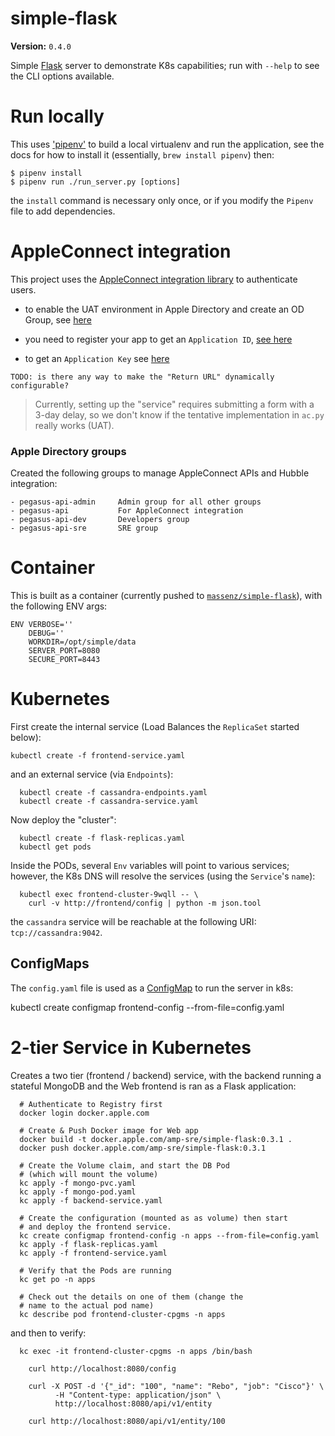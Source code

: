 # simple-flask

__Version:__ `0.4.0`

Simple [Flask](https://flask.io) server to demonstrate K8s capabilities; run with `--help`
to see the CLI options available.

# Run locally

This uses ['pipenv'](https://docs.pipenv.org) to build a local virtualenv and run the application, see the docs for how to install it (essentially, `brew install pipenv`) then:

    $ pipenv install
    $ pipenv run ./run_server.py [options]

the `install` command is necessary only once, or if you modify the `Pipenv` file to add dependencies.


# AppleConnect integration

This project uses the [AppleConnect integration library](https://github.pie.apple.com/python-frameworks/flask-appleconnect) to authenticate users.

- to enable the UAT environment in Apple Directory and create an OD Group, see [here](https://connectme.apple.com/docs/DOC-1436323)

- you need to register your app to get an `Application ID`, [see here](https://idms.apple.com/IdmsServiceApp/#/createapp)

- to get an `Application Key` see [here](https://connectme.apple.com/docs/DOC-1138451)


`TODO: is there any way to make the "Return URL" dynamically configurable?`

> Currently, setting up the "service" requires submitting a form with a 3-day delay, so we don't 
know if the tentative implementation in `ac.py` really works (UAT).

### Apple Directory groups

Created the following groups to manage AppleConnect APIs and Hubble integration:

    - pegasus-api-admin     Admin group for all other groups
    - pegasus-api           For AppleConnect integration
    - pegasus-api-dev       Developers group
    - pegasus-api-sre       SRE group
    

# Container

This is built as a container (currently pushed to
[`massenz/simple-flask`](https://hub.docker.com/r/massenz/simple-flask)), with the following ENV
args:

    ENV VERBOSE=''
        DEBUG=''
        WORKDIR=/opt/simple/data
        SERVER_PORT=8080
        SECURE_PORT=8443


# Kubernetes

First create the internal service (Load Balances the `ReplicaSet` started below):

    kubectl create -f frontend-service.yaml

and an external service (via `Endpoints`):

      kubectl create -f cassandra-endpoints.yaml
      kubectl create -f cassandra-service.yaml

Now deploy the "cluster":

      kubectl create -f flask-replicas.yaml
      kubectl get pods

Inside the PODs, several `Env` variables will point to various services; however,
the K8s DNS will resolve the services (using the `Service`'s `name`):

      kubectl exec frontend-cluster-9wqll -- \
        curl -v http://frontend/config | python -m json.tool

the `cassandra` service will be reachable at the following URI: `tcp://cassandra:9042`.


## ConfigMaps

The `config.yaml` file is used as a [ConfigMap](https://kubernetes.io/docs/tasks/configure-pod-container/configure-pod-configmap/) to run the server in k8s:

  kubectl create configmap frontend-config --from-file=config.yaml


# 2-tier Service in Kubernetes

Creates a two tier (frontend / backend) service, with the backend running a stateful MongoDB and the Web frontend is ran as a Flask application:

```
  # Authenticate to Registry first
  docker login docker.apple.com

  # Create & Push Docker image for Web app
  docker build -t docker.apple.com/amp-sre/simple-flask:0.3.1 .
  docker push docker.apple.com/amp-sre/simple-flask:0.3.1
```

```
  # Create the Volume claim, and start the DB Pod
  # (which will mount the volume)
  kc apply -f mongo-pvc.yaml
  kc apply -f mongo-pod.yaml
  kc apply -f backend-service.yaml
```
```
  # Create the configuration (mounted as as volume) then start
  # and deploy the frontend service.
  kc create configmap frontend-config -n apps --from-file=config.yaml
  kc apply -f flask-replicas.yaml
  kc apply -f frontend-service.yaml
```
```
  # Verify that the Pods are running
  kc get po -n apps

  # Check out the details on one of them (change the
  # name to the actual pod name)
  kc describe pod frontend-cluster-cpgms -n apps
```

and then to verify:

```
  kc exec -it frontend-cluster-cpgms -n apps /bin/bash

    curl http://localhost:8080/config

    curl -X POST -d '{"_id": "100", "name": "Rebo", "job": "Cisco"}' \
          -H "Content-type: application/json" \
          http://localhost:8080/api/v1/entity

    curl http://localhost:8080/api/v1/entity/100
```
